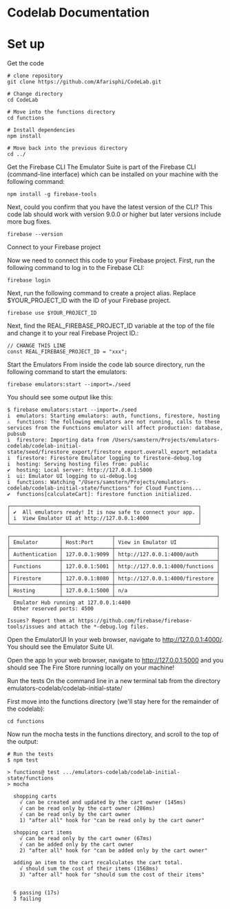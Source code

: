 # Codelab Documentation

# Set up

Get the code

```
# clone repository
git clone https://github.com/Afarisphi/CodeLab.git

# Change directory
cd CodeLab

# Move into the functions directory
cd functions

# Install dependencies
npm install

# Move back into the previous directory
cd ../
```

Get the Firebase CLI
The Emulator Suite is part of the Firebase CLI (command-line interface) which can be installed on your machine with the following command:

```
npm install -g firebase-tools
```
Next, could you confirm that you have the latest version of the CLI? This code lab should work with version 9.0.0 or higher but later versions include more bug fixes.

```
firebase --version
```

Connect to your Firebase project

Now we need to connect this code to your Firebase project. First, run the following command to log in to the Firebase CLI:
```
firebase login
```

Next, run the following command to create a project alias. Replace $YOUR_PROJECT_ID with the ID of your Firebase project.
```
firebase use $YOUR_PROJECT_ID
```
Next, find the REAL_FIREBASE_PROJECT_ID variable at the top of the file and change it to your real Firebase Project ID.:
```
// CHANGE THIS LINE
const REAL_FIREBASE_PROJECT_ID = "xxx";
```


Start the Emulators
From inside the code lab source directory, run the following command to start the emulators:

```
firebase emulators:start --import=./seed
```

You should see some output like this:

```
$ firebase emulators:start --import=./seed
i  emulators: Starting emulators: auth, functions, firestore, hosting
⚠  functions: The following emulators are not running, calls to these services from the Functions emulator will affect production: database, pubsub
i  firestore: Importing data from /Users/samstern/Projects/emulators-codelab/codelab-initial-state/seed/firestore_export/firestore_export.overall_export_metadata
i  firestore: Firestore Emulator logging to firestore-debug.log
i  hosting: Serving hosting files from: public
✔  hosting: Local server: http://127.0.0.1:5000
i  ui: Emulator UI logging to ui-debug.log
i  functions: Watching "/Users/samstern/Projects/emulators-codelab/codelab-initial-state/functions" for Cloud Functions...
✔  functions[calculateCart]: firestore function initialized.

┌─────────────────────────────────────────────────────────────┐
│ ✔  All emulators ready! It is now safe to connect your app. │
│ i  View Emulator UI at http://127.0.0.1:4000                │
└─────────────────────────────────────────────────────────────┘

┌────────────────┬────────────────┬─────────────────────────────────┐
│ Emulator       │ Host:Port      │ View in Emulator UI             │
├────────────────┼────────────────┼─────────────────────────────────┤
│ Authentication │ 127.0.0.1:9099 │ http://127.0.0.1:4000/auth      │
├────────────────┼────────────────┼─────────────────────────────────┤
│ Functions      │ 127.0.0.1:5001 │ http://127.0.0.1:4000/functions │
├────────────────┼────────────────┼─────────────────────────────────┤
│ Firestore      │ 127.0.0.1:8080 │ http://127.0.0.1:4000/firestore │
├────────────────┼────────────────┼─────────────────────────────────┤
│ Hosting        │ 127.0.0.1:5000 │ n/a                             │
└────────────────┴────────────────┴─────────────────────────────────┘
  Emulator Hub running at 127.0.0.1:4400
  Other reserved ports: 4500

Issues? Report them at https://github.com/firebase/firebase-tools/issues and attach the *-debug.log files.
```

Open the EmulatorUI
In your web browser, navigate to http://127.0.0.1:4000/. You should see the Emulator Suite UI.

Open the app
In your web browser, navigate to http://127.0.0.1:5000 and you should see The Fire Store running locally on your machine!

Run the tests
On the command line in a new terminal tab from the directory emulators-codelab/codelab-initial-state/

First move into the functions directory (we'll stay here for the remainder of the codelab):

```
cd functions
```

Now run the mocha tests in the functions directory, and scroll to the top of the output:

```
# Run the tests
$ npm test

> functions@ test .../emulators-codelab/codelab-initial-state/functions
> mocha

  shopping carts
    √ can be created and updated by the cart owner (145ms)
    √ can be read only by the cart owner (286ms)
    √ can be read only by the cart owner
    1) "after all" hook for "can be read only by the cart owner"

  shopping cart items
    √ can be read only by the cart owner (67ms)
    √ can be added only by the cart owner
    2) "after all" hook for "can be added only by the cart owner"

  adding an item to the cart recalculates the cart total.
    √ should sum the cost of their items (1568ms)
    3) "after all" hook for "should sum the cost of their items"


  6 passing (17s)
  3 failing
```
